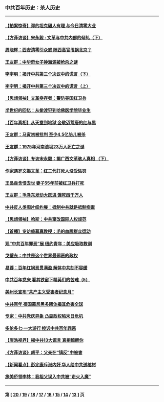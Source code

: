 ### 中共百年历史：杀人历史
---
#### [【拍案惊奇】邓的坦克碾人有理 与今日清零大业](../../pages/nf1176106/n13729574.md?06100430) 
#### [【方菲访谈】宋永毅 : 文革与中共内部的倾轧（下）](../../pages/nf1176106/n13486836.md?06100430) 
#### [周晓辉：西安清零引众怒 陕西高官甩锅北京？](../../pages/nf1176106/n13484627.md?06100430) 
#### [王友群：中华奇女子钟海源被枪杀之谜](../../pages/nf1176106/n13430555.md?06100430) 
#### [李宇明：揭开中共第三个决议中的谎言（下）](../../pages/nf1176106/n13389389.md?06100430) 
#### [李宇明：揭开中共第三个决议中的谎言（上）](../../pages/nf1176106/n13388697.md?06100430) 
#### [【思想领袖】文革幸存者：警防美国红卫兵](../../pages/nf1176106/n13339289.md?06100430) 
#### [半世纪的回忆：从偷渡犯到哈佛医学院毕业生](../../pages/nf1176106/n13345328.md?06100430) 
#### [【百年真相】从天堂到地狱 金敬迈荒唐的红与黑](../../pages/nf1176106/n13336995.md?06100430) 
#### [王友群：马寅初被批判 至少4.5亿胎儿被杀](../../pages/nf1176106/n13260313.md?06100430) 
#### [王友群：1975年河南溃坝23万人死亡之谜](../../pages/nf1176106/n13231576.md?06100430) 
#### [【方菲访谈】专访宋永毅：揭广西文革骇人真相 （下）](../../pages/nf1176106/n13209074.md?06100430) 
#### [作家遇罗文揭文革：红二代打死人没受惩罚](../../pages/nf1176106/n13205254.md?06100430) 
#### [王晶垚含恨去世 妻子55年前被红卫兵打死](../../pages/nf1176106/n13203590.md?06100430) 
#### [王友群：毛泽东发动大跃进 饿死四千万人](../../pages/nf1176106/n13177158.md?06100430) 
#### [中共反人类图片纽约展：抵制中共就是抵制病毒](../../pages/nf1176106/n13115371.md?06100430) 
#### [【思想领袖】哈斯：中共窜改国际人权规范](../../pages/nf1176106/n13053647.md?06100430) 
#### [【首播】专访盛慕真教授：毛的血腥群众运动](../../pages/nf1176106/n13091782.md?06100430) 
#### [观“中共百年罪恶”展 纽约青年：美应吸取教训](../../pages/nf1176106/n13085246.md?06100430) 
#### [戈壁东：中共是这个世界最邪恶的政权](../../pages/nf1176106/n13085641.md?06100430) 
#### [易蓉：百年红祸恶贯满盈 解体中共刻不容缓](../../pages/nf1176106/n13084455.md?06100430) 
#### [中共百年党庆 看其铁窗下精英们的苦难（5）](../../pages/nf1176106/n13076766.md?06100430) 
#### [美州长宣布“共产主义受害者纪念月”](../../pages/nf1176106/n13074024.md?06100430) 
#### [中共百年 德国慕尼黑多团体揭其危害全球](../../pages/nf1176106/n13068873.md?06100430) 
#### [专家：中共党庆异象 凸显政权陷末日危机](../../pages/nf1176106/n13067084.md?06100430) 
#### [多伦多七·一大游行 控诉中共百年罪恶](../../pages/nf1176106/n13062043.md?06100430) 
#### [【唐浩视界】揭中共13大谎言 真相惊醒你](../../pages/nf1176106/n13065208.md?06100430) 
#### [《方菲访谈》胡平：父亲在“镇反”中被害](../../pages/nf1176106/n13064114.md?06100430) 
#### [【新闻看点】彭定康斥港内奸 华人给中共送棺材](../../pages/nf1176106/n13064230.md?06100430) 
#### [旅美侨领李林：我祖父误入中共被“走火入魔”](../../pages/nf1176106/n13062777.md?06100430) 

---
#### 第 [ [20](./20.md?06100430) / [19](./19.md?06100430) / [18](./18.md?06100430) / [17](./17.md?06100430) / [16](./16.md?06100430) / [15](./15.md?06100430) / [14](./14.md?06100430) / [13](./13.md?06100430) ] 页
